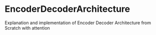 # EncoderDecoderArchitecture
Explanation and implementation of Encoder Decoder Architecture from Scratch with attention
